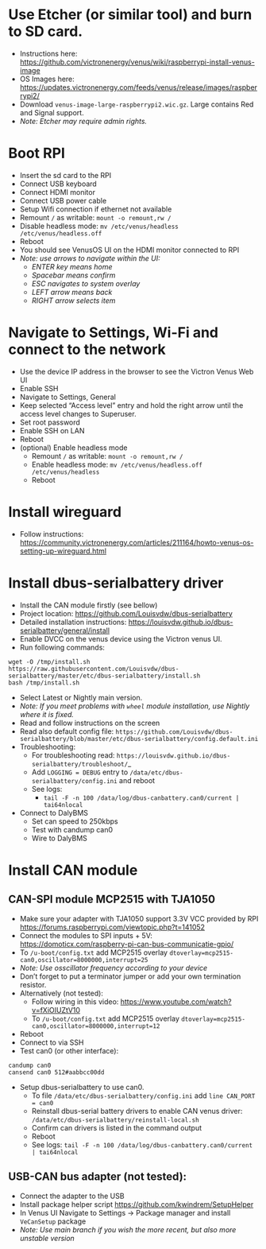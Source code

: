 # Use Etcher (or similar tool) and burn to SD card.
- Instructions here: https://github.com/victronenergy/venus/wiki/raspberrypi-install-venus-image
- OS Images here: https://updates.victronenergy.com/feeds/venus/release/images/raspberrypi2/
- Download `venus-image-large-raspberrypi2.wic.gz`. Large contains Red and Signal support.
- _Note: Etcher may require admin rights._

# Boot RPI
- Insert the sd card to the RPI
- Connect USB keyboard
- Connect HDMI monitor
- Connect USB power cable
- Setup Wifi connection if ethernet not available
- Remount `/` as writable: `mount -o remount,rw /`
- Disable headless mode: `mv /etc/venus/headless /etc/venus/headless.off`
- Reboot
- You should see VenusOS UI on the HDMI monitor connected to RPI
- _Note: use arrows to navigate within the UI:_
  - _ENTER key means home_
  - _Spacebar means confirm_
  - _ESC navigates to system overlay_
  - _LEFT arrow means back_
  - _RIGHT arrow selects item_
    
# Navigate to Settings, Wi-Fi and connect to the network
- Use the device IP address in the browser to see the Victron Venus Web UI
- Enable SSH
- Navigate to Settings, General
- Keep selected “Access level” entry and hold the right arrow until the access level changes to Superuser.
- Set root password
- Enable SSH on LAN
- Reboot
- (optional) Enable headless mode
  - Remount `/` as writable: `mount -o remount,rw /`
  - Enable headless mode: `mv /etc/venus/headless.off /etc/venus/headless`
  - Reboot
# Install wireguard
-  Follow instructions: https://community.victronenergy.com/articles/211164/howto-venus-os-setting-up-wireguard.html 

# Install dbus-serialbattery driver
- Install the CAN module firstly (see bellow)
- Project location: https://github.com/Louisvdw/dbus-serialbattery 
- Detailed installation instructions: https://louisvdw.github.io/dbus-serialbattery/general/install
- Enable DVCC on the venus device using the Victron venus UI.
- Run following commands:
```
wget -O /tmp/install.sh https://raw.githubusercontent.com/Louisvdw/dbus-serialbattery/master/etc/dbus-serialbattery/install.sh
bash /tmp/install.sh
```
- Select Latest or Nightly main version. 
- _Note: If you meet problems with `wheel` module installation, use Nightly where it is fixed._
- Read and follow instructions on the screen
- Read also default config file: `https://github.com/Louisvdw/dbus-serialbattery/blob/master/etc/dbus-serialbattery/config.default.ini`
- Troubleshooting:
  - For troubleshooting read: `https://louisvdw.github.io/dbus-serialbattery/troubleshoot/`_
  - Add `LOGGING = DEBUG` entry to `/data/etc/dbus-serialbattery/config.ini` and reboot
  - See logs: 
    - `tail -F -n 100 /data/log/dbus-canbattery.can0/current | tai64nlocal`
- Connect to DalyBMS
  - Set can speed to 250kbps
  - Test with candump can0
  - Wire to DalyBMS

# Install CAN module
## CAN-SPI module MCP2515 with TJA1050
- Make sure your adapter with TJA1050 support 3.3V VCC provided by RPI https://forums.raspberrypi.com/viewtopic.php?t=141052
- Connect the modules to SPI inputs + 5V: https://domoticx.com/raspberry-pi-can-bus-communicatie-gpio/  
- To `/u-boot/config.txt` add MCP2515 overlay `dtoverlay=mcp2515-can0,oscillator=8000000,interrupt=25`
- _Note: Use osscillator frequency according to your device_
- Don’t forget to put a terminator jumper or add your own termination resistor.
- Alternatively (not tested):
  - Follow wiring in this video: https://www.youtube.com/watch?v=fXiOIUZtV10
  - To `/u-boot/config.txt` add MCP2515 overlay `dtoverlay=mcp2515-can0,oscillator=8000000,interrupt=12`
- Reboot
- Connect to via SSH
- Test can0 (or other interface): 
```
candump can0
cansend can0 512#aabbcc00dd
```
- Setup dbus-serialbattery to use can0. 
  - To file `/data/etc/dbus-serialbattery/config.ini` add `line CAN_PORT = can0`
  - Reinstall dbus-serial battery drivers to enable CAN venus driver: `/data/etc/dbus-serialbattery/reinstall-local.sh`
  - Confirm can drivers is listed in the command output
  - Reboot
  - See logs:  `tail -F -n 100 /data/log/dbus-canbattery.can0/current | tai64nlocal`


## USB-CAN bus adapter (not tested):
- Connect the adapter to the USB
- Install package helper script https://github.com/kwindrem/SetupHelper
- In Venus UI Navigate to Settings -> Package manager and install `VeCanSetup` package
- _Note: Use main branch if you wish the more recent, but also more unstable version_


